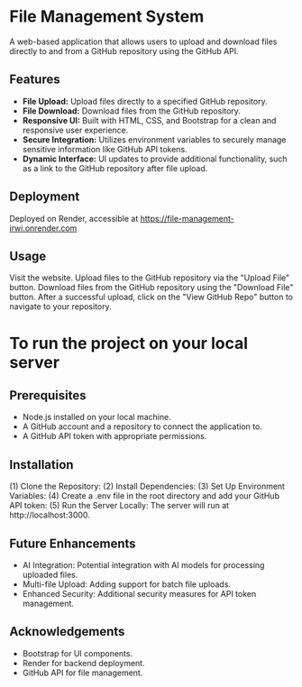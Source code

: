 # File Management System

A web-based application that allows users to upload and download files directly to and from a GitHub repository using the GitHub API. 

## Features

- **File Upload:** Upload files directly to a specified GitHub repository.
- **File Download:** Download files from the GitHub repository.
- **Responsive UI:** Built with HTML, CSS, and Bootstrap for a clean and responsive user experience.
- **Secure Integration:** Utilizes environment variables to securely manage sensitive information like GitHub API tokens.
- **Dynamic Interface:** UI updates to provide additional functionality, such as a link to the GitHub repository after file upload.



## Deployment
Deployed on Render, accessible at https://file-management-irwi.onrender.com

## Usage
Visit the website.
Upload files to the GitHub repository via the "Upload File" button.
Download files from the GitHub repository using the "Download File" button.
After a successful upload, click on the "View GitHub Repo" button to navigate to your repository.

# To run the project on your local server 

## Prerequisites
- Node.js installed on your local machine.
- A GitHub account and a repository to connect the application to.
- A GitHub API token with appropriate permissions.

## Installation
(1) Clone the Repository:
(2) Install Dependencies:
(3) Set Up Environment Variables:
(4) Create a .env file in the root directory and add your GitHub API token:
(5) Run the Server Locally:
The server will run at http://localhost:3000.


## Future Enhancements
- AI Integration: Potential integration with AI models for processing uploaded files.
- Multi-file Upload: Adding support for batch file uploads.
- Enhanced Security: Additional security measures for API token management.


## Acknowledgements
- Bootstrap for UI components.
- Render for backend deployment.
- GitHub API for file management.
